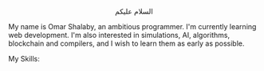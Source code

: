 <p align="center">السلام عليكم</p>

My name is Omar Shalaby, an ambitious programmer. I'm currently learning web development. I'm also interested in simulations, AI, algorithms, blockchain and compilers, and I wish to learn them as early as possible.

My Skills:
[](https://encrypted-tbn0.gstatic.com/images?q=tbn:ANd9GcRsubI1xnS2EsbFC7IKOtHXy3o2yp5zNGHX8-mLk-0nVw&s)
